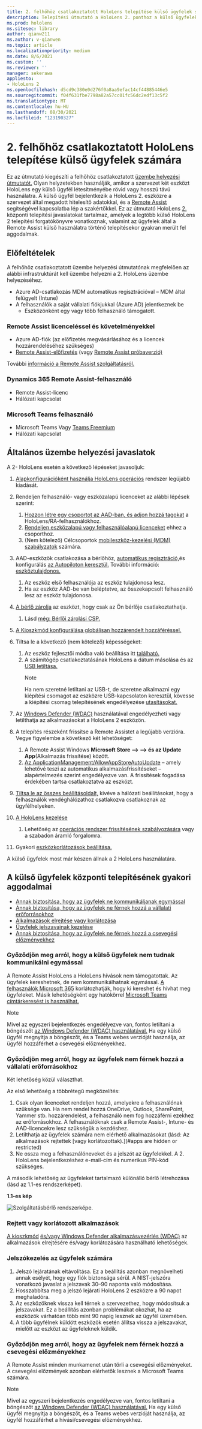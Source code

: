 ```yaml
---
title: 2. felhőhöz csatlakoztatott HoloLens telepítése külső ügyfelek számára
description: Telepítési útmutató a HoloLens 2. ponthoz a külső ügyfelek számára (példaként a Távoli segítséget nyújtva)
ms.prod: hololens
ms.sitesec: library
author: qianw211
ms.author: v-qianwen
ms.topic: article
ms.localizationpriority: medium
ms.date: 8/6/2021
ms.custom: ''
ms.reviewer: ''
manager: sekerawa
appliesto:
- HoloLens 2
ms.openlocfilehash: d5cd9c380e0d276f0a8aa9efac14cf44885446e5
ms.sourcegitcommit: f04f631fbe7798a82a57cc01fc56dc2edf13c5f2
ms.translationtype: MT
ms.contentlocale: hu-HU
ms.lasthandoff: 08/30/2021
ms.locfileid: "123190327"
---
```

# <a name="deploy-cloud-connected-hololens-2-to-external-clients"></a>2. felhőhöz csatlakoztatott HoloLens telepítése külső ügyfelek számára

Ez az útmutató kiegészíti a felhőhöz csatlakoztatott [üzembe helyezési útmutatót.](hololens2-cloud-connected-overview.md) Olyan helyzetekben használják, amikor a szervezet két eszközt HoloLens egy külső ügyfél létesítményébe rövid vagy hosszú távú használatra. A külső ügyfél bejelentkezik a HoloLens 2. eszközre a szervezet által megadott hitelesítő adatokkal, és a [Remote Assist](/dynamics365/mixed-reality/remote-assist/ra-overview) segítségével kapcsolatba lép a szakértőkkel. Ez az útmutató HoloLens [2.](#general-deployment-recommendations) központi telepítési javaslatokat tartalmaz, amelyek a legtöbb [](#common-external-client-deployment-concerns) külső HoloLens 2 telepítési forgatókönyvre vonatkoznak, valamint az ügyfelek által a Remote Assist külső használatra történő telepítésekor gyakran merült fel aggodalmak. 

## <a name="prerequisites"></a>Előfeltételek

A felhőhöz csatlakoztatott üzembe [](hololens2-cloud-connected-overview.md) helyezési útmutatónak megfelelően az alábbi infrastruktúrát kell üzembe helyezni a 2. HoloLens üzembe helyezéséhez.

- Azure AD-csatlakozás MDM automatikus regisztrációval – MDM által felügyelt (Intune)
- A felhasználók a saját vállalati fiókjukkal (Azure AD) jelentkeznek be
    - Eszközönként egy vagy több felhasználó támogatott.

### <a name="remote-assist-licensing-and-requirements"></a>Remote Assist licenceléssel és követelményekkel

- Azure AD-fiók (az előfizetés megvásárlásához és a licencek hozzárendeléséhez szükséges)
- [Remote Assist-előfizetés](/dynamics365/mixed-reality/remote-assist/buy-and-deploy-remote-assist) (vagy [Remote Assist próbaverzió)](/dynamics365/mixed-reality/remote-assist/try-remote-assist)

További [információ a Remote Assist szolgáltatásról.](/hololens/hololens2-cloud-connected-overview#learn-about-remote-assist)

### <a name="dynamics-365-remote-assist-user"></a>Dynamics 365 Remote Assist-felhasználó

- Remote Assist-licenc
- Hálózati kapcsolat

### <a name="microsoft-teams-user"></a>Microsoft Teams felhasználó

- Microsoft Teams Vagy [Teams Freemium](https://products.office.com/microsoft-teams/free)
- Hálózati kapcsolat

## <a name="general-deployment-recommendations"></a>Általános üzembe helyezési javaslatok

A 2- HoloLens esetén a következő lépéseket javasoljuk:

1. [Alapkonfigurációként használja HoloLens operációs](https://aka.ms/hololens2download) rendszer legújabb kiadását.
1. Rendeljen felhasználó- vagy eszközalapú licenceket az alábbi lépések szerint:
    1. [Hozzon létre egy csoportot az AAD-ban, és adjon hozzá tagokat](/azure/active-directory/fundamentals/active-directory-groups-create-azure-portal#create-a-basic-group-and-add-members) a HoloLens/RA-felhasználókhoz.
    1. [Rendeljen eszközalapú vagy felhasználóalapú licenceket](/azure/active-directory/enterprise-users/licensing-groups-assign#:~:text=In%20this%20article%201%20Assign%20the%20required%20licenses,3%20Check%20for%20license%20problems%20and%20resolve%20them) ehhez a csoporthoz.
    1. (Nem kötelező) Célcsoportok [mobileszköz-kezelési (MDM) szabályzatok](hololens-enroll-mdm.md) számára.

1. AAD-eszközök csatlakozása a bérlőhöz, [automatikus regisztráció,](/hololens/hololens-enroll-mdm#auto-enrollment-in-mdm)és konfigurálás [az Autopiloton keresztül.](/hololens/hololens2-autopilot) További információ: [eszköztulajdonos.](/hololens/security-adminless-os#device-owner)
    1. Az eszköz első felhasználója az eszköz tulajdonosa lesz.
    1. Ha az eszköz AAD-be van beléptetve, az összekapcsolt felhasználó lesz az eszköz tulajdonosa.
    
1. [A bérlő zárolja](/hololens/hololens-release-notes#tenantlockdown-csp-and-autopilot) az eszközt, hogy csak az Ön bérlője csatlakoztathatja.
    1. Lásd [még: Bérlői zárolási CSP.](/windows/client-management/mdm/tenantlockdown-csp)

1. [A Kioszkmód konfigurálása globálisan hozzárendelt hozzáféréssel.](/hololens/hololens-global-assigned-access-kiosk)

1. Tiltsa le a következő (nem kötelező) képességeket:
    1. Az eszköz fejlesztői módba való beállítása itt [található.](/windows/client-management/mdm/policy-csp-applicationmanagement#applicationmanagement-allowdeveloperunlock)
    1. A számítógép csatlakoztatásának HoloLens a dátum másolása és az [USB letiltása.](/windows/client-management/mdm/policy-csp-connectivity#connectivity-allowusbconnection)
       > [!NOTE]
        > Ha nem szeretné letiltani az USB-t, de szeretne alkalmazni egy kiépítési csomagot az eszközre USB-kapcsolaton keresztül, kövesse a kiépítési csomag telepítésének engedélyezése [utasításokat.](/windows/client-management/mdm/policy-csp-security#security-allowaddprovisioningpackage)

1. Az [Windows Defender (WDAC)](/hololens/windows-defender-application-control-wdac) használatával engedélyezheti vagy letilthatja az alkalmazásokat a HoloLens 2 eszközön.
1. A telepítés részeként frissítse a Remote Assistet a legújabb verzióra. Vegye figyelembe a következő két lehetőséget:
    1. A Remote Assist Windows **Microsoft Store --> --> és az Update App**(Alkalmazás frissítése) között.
    1. [Az ApplicationManagement/AllowAppStoreAutoUpdate](/windows/client-management/mdm/policy-csp-applicationmanagement#applicationmanagement-allowappstoreautoupdate) – amely lehetővé teszi az automatikus alkalmazásfrissítéseket – alapértelmezés szerint engedélyezve van. A frissítések fogadása érdekében tartsa csatlakoztatva az eszközt.
1. [Tiltsa le az összes beállításoldalt,](/hololens/settings-uri-list) kivéve a hálózati beállításokat, hogy a felhasználók vendéghálózathoz csatlakozva csatlakoznak az ügyfélhelyeken.
1. [A HoloLens kezelése](/hololens/hololens-updates)
    1. Lehetőség az [operációs rendszer frissítésének szabályozására](/mem/intune/protect/windows-update-for-business-configure#create-and-assign-update-rings) vagy a szabadon áramló forgalomra.
1. Gyakori [eszközkorlátozások beállítása.](/hololens/hololens-common-device-restrictions)

A külső ügyfelek most már készen állnak a 2 HoloLens használatára.

## <a name="common-external-client-deployment-concerns"></a>A külső ügyfelek központi telepítésének gyakori aggodalmai

- [Annak biztosítása, hogy az ügyfelek ne kommunikáljanak egymással](#ensure-that-external-clients-cant-communicate-with-one-another)
- [Annak biztosítása, hogy az ügyfelek ne férnek hozzá a vállalati erőforrásokhoz](#ensure-that-clients-wont-have-access-to-company-resources)
- [Alkalmazások elrejtése vagy korlátozása](#hidden-or-restricted-apps)
- [Ügyfelek jelszavainak kezelése](#password-management-for-your-clients) 
- [Annak biztosítása, hogy az ügyfelek ne férnek hozzá a csevegési előzményekhez](#ensure-that-clients-wont-have-access-to-chat-history)

### <a name="ensure-that-external-clients-cant-communicate-with-one-another"></a>Győződjön meg arról, hogy a külső ügyfelek nem tudnak kommunikálni egymással

A Remote Assist HoloLens a HoloLens hívások nem támogatottak. Az ügyfelek kereshetnek, de nem kommunikálhatnak egymással. [A felhasználók Microsoft 365](/microsoft-365/compliance/information-barriers) korlátozhatják, hogy ki kereshet és hívhat meg ügyfeleket. Másik lehetőségként egy hatókörrel [Microsoft Teams címtárkeresést is használhat.](/MicrosoftTeams/teams-scoped-directory-search)

 > [!NOTE]
> Mivel az egyszeri bejelentkezés engedélyezve van, fontos letiltani a böngészőt [az Windows Defender (WDAC) használatával.](/hololens/windows-defender-application-control-wdac) Ha egy külső ügyfél megnyitja a böngészőt, és a Teams webes verzióját használja, az ügyfél hozzáférhet a csevegési előzményekhez.

### <a name="ensure-that-clients-wont-have-access-to-company-resources"></a>Győződjön meg arról, hogy az ügyfelek nem férnek hozzá a vállalati erőforrásokhoz

Két lehetőség közül választhat.

Az első lehetőség a többrétegű megközelítés:

1. Csak olyan licenceket rendeljen hozzá, amelyekre a felhasználónak szüksége van. Ha nem rendel hozzá OneDrive, Outlook, SharePoint, Yammer stb. hozzárendelést, a felhasználó nem fog hozzáférni ezekhez az erőforrásokhoz. A felhasználóknak csak a Remote Assist-, Intune- és AAD-licencekre lesz szükségük a kezdéshez.
1. Letilthatja az ügyfelek számára nem elérhető alkalmazásokat (lásd: Az alkalmazások rejtettek [vagy korlátozottak).](#apps are hidden or restricted)
1. Ne ossza meg a felhasználóneveket és a jelszót az ügyfelekkel. A 2. HoloLens bejelentkezéshez e-mail-cím és numerikus PIN-kód szükséges.

A második lehetőség az ügyfeleket tartalmazó különálló bérlő létrehozása (lásd az 1.1-es rendszerképet).

**1.1-es kép**

![Szolgáltatásbérlő rendszerképe.](./images/hololens-service-tenant-image.png)

### <a name="hidden-or-restricted-apps"></a>Rejtett vagy korlátozott alkalmazások

[A kioszkmód](/hololens/hololens-kiosk) [és/vagy Windows Defender alkalmazásvezérlés (WDAC)](/hololens/windows-efender-application-control-wdac) az alkalmazások elrejtésére és/vagy korlátozására használható lehetőségek.

### <a name="password-management-for-your-clients"></a>Jelszókezelés az ügyfelek számára

1. Jelszó lejáratának eltávolítása. Ez a beállítás azonban megnövelheti annak esélyét, hogy egy fiók biztonsága sérül. A NIST-jelszóra vonatkozó javaslat a jelszavak 30–90 naponta való módosítása.
1. Hosszabbítsa meg a jelszó lejárati HoloLens 2 eszközre a 90 napot meghaladóra.
1. Az eszközöknek vissza kell térnek a szervezethez, hogy módosítsuk a jelszavakat. Ez a beállítás azonban problémákat okozhat, ha az eszközök várhatóan több mint 90 napig lesznek az ügyfél üzemében.  
1. A több ügyfélnek küldött eszközök esetén állítsa vissza a jelszavakat, mielőtt az eszközt az ügyfeleknek küldik.

### <a name="ensure-that-clients-wont-have-access-to-chat-history"></a>Győződjön meg arról, hogy az ügyfelek nem férnek hozzá a csevegési előzményekhez

A Remote Assist minden munkamenet után törli a csevegési előzményeket. A csevegési előzmények azonban elérhetők lesznek a Microsoft Teams számára.

> [!NOTE]
> Mivel az egyszeri bejelentkezés engedélyezve van, fontos letiltani a böngészőt [az Windows Defender (WDAC) használatával.](/hololens/windows-defender-application-control-wdac)  Ha egy külső ügyfél megnyitja a böngészőt, és a Teams webes verzióját használja, az ügyfél hozzáférhet a hívási/csevegési előzményekhez.
